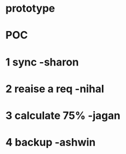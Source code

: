 # prototype

# POC 
# 1 sync -sharon
# 2 reaise a req -nihal
# 3 calculate 75% -jagan
# 4 backup -ashwin
